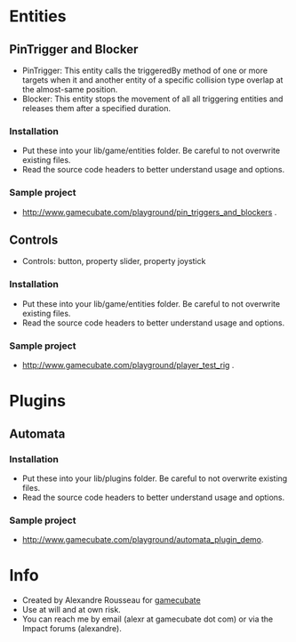 # Entities

## PinTrigger and Blocker
* PinTrigger: This entity calls the triggeredBy method of one or more
  targets when it and another entity of a specific collision type overlap at
  the almost-same position.
* Blocker: This entity stops the movement of all all triggering entities
  and releases them after a specified duration.

### Installation
* Put these into your lib/game/entities folder. Be careful to not overwrite existing files.
* Read the source code headers to better understand usage and options.

### Sample project
* http://www.gamecubate.com/playground/pin_triggers_and_blockers .

## Controls
* Controls: button, property slider, property joystick

### Installation
* Put these into your lib/game/entities folder. Be careful to not overwrite existing files.
* Read the source code headers to better understand usage and options.

### Sample project
* http://www.gamecubate.com/playground/player_test_rig .


# Plugins

## Automata

### Installation
* Put these into your lib/plugins folder. Be careful to not overwrite existing files.
* Read the source code headers to better understand usage and options.

### Sample project
* http://www.gamecubate.com/playground/automata_plugin_demo.


# Info
* Created by Alexandre Rousseau for [gamecubate](http://www.gamecubate.com)
* Use at will and at own risk.
* You can reach me by email (alexr at gamecubate dot com) or via the Impact
  forums (alexandre).
